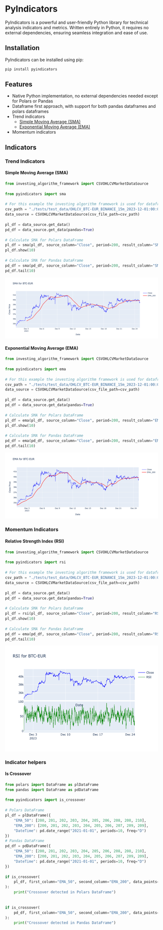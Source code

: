 # PyIndicators

PyIndicators is a powerful and user-friendly Python library for technical analysis indicators and metrics. Written entirely in Python, it requires no external dependencies, ensuring seamless integration and ease of use.

## Installation

PyIndicators can be installed using pip:

```bash
pip install pyindicators
```

## Features

* Native Python implementation, no external dependencies needed except for Polars or Pandas
* Dataframe first approach, with support for both pandas dataframes and polars dataframes
* Trend indicators
  * [Simple Moving Average (SMA)](#simple-moving-average-sma)
  * [Exponential Moving Average (EMA)](#exponential-moving-average-ema)
* Momentum indicators

## Indicators

### Trend Indicators

#### Simple Moving Average (SMA)

```python
from investing_algorithm_framework import CSVOHLCVMarketDataSource

from pyindicators import sma

# For this example the investing algorithm framework is used for dataframe creation,
csv_path = "./tests/test_data/OHLCV_BTC-EUR_BINANCE_15m_2023-12-01:00:00_2023-12-25:00:00.csv"
data_source = CSVOHLCVMarketDataSource(csv_file_path=csv_path)

pl_df = data_source.get_data()
pd_df = data_source.get_data(pandas=True)

# Calculate SMA for Polars DataFrame
pl_df = sma(pl_df, source_column="Close", period=200, result_column="SMA_200")
pl_df.show(10)

# Calculate SMA for Pandas DataFrame
pd_df = sma(pd_df, source_column="Close", period=200, result_column="SMA_200")
pd_df.tail(10)
```

![SMA](https://github.com/coding-kitties/PyIndicators/blob/main/static/images/indicators/sma.png)

#### Exponential Moving Average (EMA)

```python
from investing_algorithm_framework import CSVOHLCVMarketDataSource

from pyindicators import ema

# For this example the investing algorithm framework is used for dataframe creation,
csv_path = "./tests/test_data/OHLCV_BTC-EUR_BINANCE_15m_2023-12-01:00:00_2023-12-25:00:00.csv"
data_source = CSVOHLCVMarketDataSource(csv_file_path=csv_path)

pl_df = data_source.get_data()
pd_df = data_source.get_data(pandas=True)

# Calculate SMA for Polars DataFrame
pl_df = ema(pl_df, source_column="Close", period=200, result_column="EMA_200")
pl_df.show(10)

# Calculate SMA for Pandas DataFrame
pd_df = ema(pd_df, source_column="Close", period=200, result_column="EMA_200")
pd_df.tail(10)
```

![EMA](https://github.com/coding-kitties/PyIndicators/blob/main/static/images/indicators/ema.png)

### Momentum Indicators

#### Relative Strength Index (RSI)

```python
from investing_algorithm_framework import CSVOHLCVMarketDataSource

from pyindicators import rsi

# For this example the investing algorithm framework is used for dataframe creation,
csv_path = "./tests/test_data/OHLCV_BTC-EUR_BINANCE_15m_2023-12-01:00:00_2023-12-25:00:00.csv"
data_source = CSVOHLCVMarketDataSource(csv_file_path=csv_path)

pl_df = data_source.get_data()
pd_df = data_source.get_data(pandas=True)

# Calculate SMA for Polars DataFrame
pl_df = rsi(pl_df, source_column="Close", period=200, result_column="RSI_14")
pl_df.show(10)

# Calculate SMA for Pandas DataFrame
pd_df = ema(pd_df, source_column="Close", period=200, result_column="RSI_14")
pd_df.tail(10)
```

![EMA](https://github.com/coding-kitties/PyIndicators/blob/main/static/images/indicators/rsi.png)

### Indicator helpers

#### Is Crossover

```python
from polars import DataFrame as plDataFrame
from pandas import DataFrame as pdDataFrame

from pyindicators import is_crossover

# Polars DataFrame
pl_df = plDataFrame({
    "EMA_50": [200, 201, 202, 203, 204, 205, 206, 208, 208, 210],
    "EMA_200": [200, 201, 202, 203, 204, 205, 206, 207, 209, 209],
    "DateTime": pd.date_range("2021-01-01", periods=10, freq="D")
})
# Pandas DataFrame
pd_df = pdDataFrame({
    "EMA_50": [200, 201, 202, 203, 204, 205, 206, 208, 208, 210],
    "EMA_200": [200, 201, 202, 203, 204, 205, 206, 207, 209, 209],
    "DateTime": pd.date_range("2021-01-01", periods=10, freq="D")
})

if is_crossover(
    pl_df, first_column="EMA_50", second_column="EMA_200", data_points=3
):
    print("Crossover detected in Polars DataFrame")


if is_crossover(
    pd_df, first_column="EMA_50", second_column="EMA_200", data_points=3
):
    print("Crossover detected in Pandas DataFrame")
```
